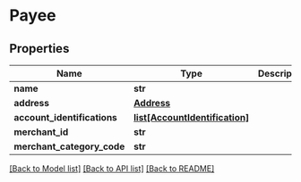 # Payee

## Properties
Name | Type | Description | Notes
------------ | ------------- | ------------- | -------------
**name** | **str** |  | 
**address** | [**Address**](Address.md) |  | [optional] 
**account_identifications** | [**list[AccountIdentification]**](AccountIdentification.md) |  | 
**merchant_id** | **str** |  | [optional] 
**merchant_category_code** | **str** |  | [optional] 

[[Back to Model list]](../README.md#documentation-for-models) [[Back to API list]](../README.md#documentation-for-api-endpoints) [[Back to README]](../README.md)


